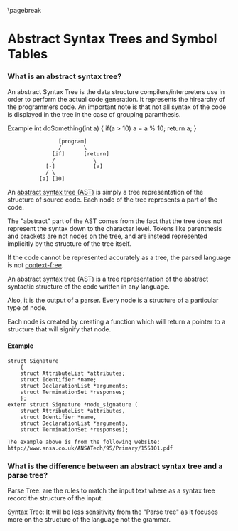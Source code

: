 
\pagebreak

<!---
DO NOT REMOVE THIS COMMENT OR TOPICS LISTED HERE.

This section should cover these topics.
It need not be in this order.

Indicate coverage of topics by copying topic lines verbatim into a comment adjacent to the relevant text.
Covered topics appear twice in a file: here and adjacent to the relevant text.
Uncovered topics appear only once in a file (in this comment).

This command checks whether topic lines appear only once in a file.

    ./check.sh uncovered

TOPICS:

5.2 Symbols
5.2.1 Definition
5.2.2 Symbol Table
5.2.2.1 Gives Information about an Identifier
5.2.2.1.1 Declaration Information
5.2.2.1.2 Scope
5.2.2.1.3 Type
5.2.2.1.4 Memory Address
5.2.2.2 Implemented as a Hash Table
5.2.2.3 Contained within the Object File
5.2.2.3.1 Used by Linker to Resolve References
5.2.2.3.2 Kept in Object Files for Debug Builds
-->

Abstract Syntax Trees and Symbol Tables
=======================================
### What is an abstract syntax tree?
An abstract Syntax Tree is the data structure compilers/interpreters use in order to perform the actual code generation.
It represents the hirearchy of the programmers code.
An important note is that not all syntax of the code is displayed in the tree in the case of grouping paranthesis.

Example
int doSomething(int a)
{
	if(a > 10)
		a = a % 10;
	return a;
}

					[program]
					/       \
				  [if] 		[return]
				  /			   \
				[-]			   [a]
				/ \
			  [a] [10]

An [abstract syntax tree (AST)](http://en.wikipedia.org/wiki/Abstract_syntax_tree) is simply a tree representation of the structure of source code.
Each node of the tree represents a part of the code.

The "abstract" part of the AST comes from the fact that the tree does not represent the syntax down to the character level.
Tokens like parenthesis and brackets are not nodes on the tree, and are instead represented implicitly by the structure of the tree itself.

If the code cannot be represented accurately as a tree, the parsed language is not [context-free](#what-is-a-context-free-language).

An abstract syntax tree (AST) is a tree representation of the abstract syntactic structure of the code written in any language.

Also, it is the output of a parser.
Every node is a structure of a particular type of node.

Each node is created by creating a function which will return a pointer to a structure that will signify that node.

#### Example

    struct Signature
        {
        struct AttributeList *attributes;
        struct Identifier *name;
        struct DeclarationList *arguments;
        struct TerminationSet *responses;
        };
    extern struct Signature *node_signature (
        struct AttributeList *attributes,
        struct Identifier *name,
        struct DeclarationList *arguments,
        struct TerminationSet *responses);
	
	The example above is from the following website: 
	http://www.ansa.co.uk/ANSATech/95/Primary/155101.pdf

### What is the difference between an abstract syntax tree and a parse tree?

Parse Tree: are the rules to match the input text where as a syntax tree record the structure of the input.


Syntax Tree: It will be less sensitivity from the "Parse tree" as it focuses more on the structure of the language not the grammar.


